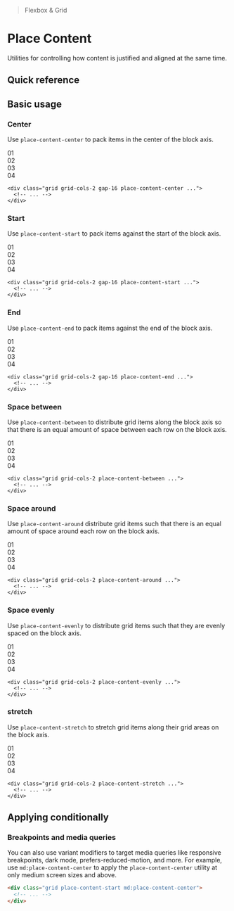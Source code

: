 > Flexbox & Grid

# Place Content

Utilities for controlling how content is justified and aligned at the same time.

## Quick reference

<qr-table />

## Basic usage

### Center
Use `place-content-center` to pack items in the center of the block axis.

<example-container>
  <div class="ex-bg--striped ex-bg--blue grid grid-cols-[repeat(2,64px)] gap-24 py-64 place-content-center">
    <div class="pd-bg-blue-500 ex-box">01</div>
    <div class="pd-bg-blue-500 ex-box">02</div>
    <div class="pd-bg-blue-500 ex-box">03</div>
    <div class="pd-bg-blue-500 ex-box">04</div>
  </div>
</example-container>

```html{1}
<div class="grid grid-cols-2 gap-16 place-content-center ...">
  <!-- ... -->
</div>
```

### Start
Use `place-content-start` to pack items against the start of the block axis.

<example-container>
  <div class="ex-bg--striped ex-bg--fuchsia grid grid-cols-[repeat(2,64px)] gap-24 pb-128 place-content-start">
    <div class="pd-bg-fuchsia-500 ex-box">01</div>
    <div class="pd-bg-fuchsia-500 ex-box">02</div>
    <div class="pd-bg-fuchsia-500 ex-box">03</div>
    <div class="pd-bg-fuchsia-500 ex-box">04</div>
  </div>
</example-container>

```html{1}
<div class="grid grid-cols-2 gap-16 place-content-start ...">
  <!-- ... -->
</div>
```

### End
Use `place-content-end` to pack items against the end of the block axis.

<example-container>
  <div class="ex-bg--striped ex-bg--cyan grid grid-cols-[repeat(2,64px)] gap-24 rounded-4 pt-128 place-content-start">
    <div class="pd-bg-cyan-500 ex-box">01</div>
    <div class="pd-bg-cyan-500 ex-box">02</div>
    <div class="pd-bg-cyan-500 ex-box">03</div>
    <div class="pd-bg-cyan-500 ex-box">04</div>
  </div>
</example-container>

```html{1}
<div class="grid grid-cols-2 gap-16 place-content-end ...">
  <!-- ... -->
</div>
```

### Space between
Use `place-content-between` to distribute grid items along the block axis so that there is an equal amount of space between each row on the block axis.

<example-container>
  <div class="ex-bg--striped ex-bg--pink grid grid-cols-[repeat(2,64px)] place-content-between rounded-4">
    <div class="pd-bg-pink-500 ex-box mb-64">01</div>
    <div class="pd-bg-pink-500 ex-box mb-64">02</div>
    <div class="pd-bg-pink-500 ex-box">03</div>
    <div class="pd-bg-pink-500 ex-box">04</div>
  </div>
</example-container>

```html{1}
<div class="grid grid-cols-2 place-content-between ...">
  <!-- ... -->
</div>
```

### Space around
Use `place-content-around` distribute grid items such that there is an equal amount of space around each row on the block axis.

<example-container>
  <div class="ex-bg--striped ex-bg--violet grid grid-cols-[repeat(2,64px)] place-content-around rounded-4">
    <div class="pd-bg-violet-500 ex-box my-16">01</div>
    <div class="pd-bg-violet-500 ex-box my-16">02</div>
    <div class="pd-bg-violet-500 ex-box my-16">03</div>
    <div class="pd-bg-violet-500 ex-box my-16">04</div>
  </div>
</example-container>

```html{1}
<div class="grid grid-cols-2 place-content-around ...">
  <!-- ... -->
</div>
```

### Space evenly
Use `place-content-evenly` to distribute grid items such that they are evenly spaced on the block axis.

<example-container>
  <div class="ex-bg--striped ex-bg--indigo grid grid-cols-[repeat(2,64px)] place-content-evenly rounded-4">
    <div class="pd-bg-indigo-500 ex-box my-32">01</div>
    <div class="pd-bg-indigo-500 ex-box my-32">02</div>
    <div class="pd-bg-indigo-500 ex-box mb-32">03</div>
    <div class="pd-bg-indigo-500 ex-box mb-32">04</div>
  </div>
</example-container>

```html{1}
<div class="grid grid-cols-2 place-content-evenly ...">
  <!-- ... -->
</div>
```

### stretch
Use `place-content-stretch` to stretch grid items along their grid areas on the block axis.

<example-container>
  <div class="ex-bg--striped ex-bg--blue grid grid-cols-2 place-content-stretch gap-24 rounded-4">
    <div class="pd-bg-blue-500 ex-box">01</div>
    <div class="pd-bg-blue-500 ex-box">02</div>
    <div class="pd-bg-blue-500 ex-box">03</div>
    <div class="pd-bg-blue-500 ex-box">04</div>
  </div>
</example-container>

```html{1}
<div class="grid grid-cols-2 place-content-stretch ...">
  <!-- ... -->
</div>
```

## Applying conditionally

### Breakpoints and media queries
You can also use variant modifiers to target media queries like responsive breakpoints, dark mode, prefers-reduced-motion, and more.
For example, use `md:place-content-center` to apply the `place-content-center` utility at only medium screen sizes and above.

```html
<div class="grid place-content-start md:place-content-center">
  <!-- ... -->
</div>
```
